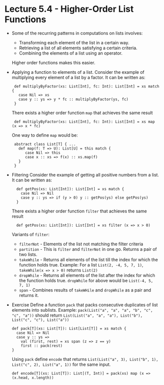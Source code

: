 # Lecture 5.4 - Higher-Order List Functions

- Some of the recurring patterns in computations on lists involves:
    * Transforming each element of the list in a certain way.
    * Retrieving a list of all elements satisfying a certain criteria.
    * Combining the elements of a list using an operator.

    Higher order functions makes this easier.

- Applying a function to elements of a list.
    Consider the example of multiplying every element of a list by a factor. It can be written as:

       def multiplyByFactor(xs: List[Int], fc: Int): List[Int] = xs match {
         case Nil => xs
         case y :: ys => y * fc :: multiplyByFactor(ys, fc)
       }

    There exists a higher order function `map` that achieves the same result

       def multiplyByFactor(xs: List[Int], fc: Int): List[Int] = xs map (x => x * fc)

    One way to define `map` would be:

       abstract class List[T] { ...
         def map(f: T => U): List[U] = this match {
            case Nil => this
            case x :: xs => f(x) :: xs.map(f)
         }
       }


- Filtering
    Consider the example of getting all positive numbers from a list. It can be written as:

        def getPos(xs: List[Int]): List[Int] = xs match {
          case Nil => Nil
          case y :: ys => if (y > 0) y :: getPos(ys) else getPos(ys)
        }

    There exists a higher order function `filter` that achieves the same result

        def getPos(xs: List[Int]): List[Int] = xs filter (x => x > 0)

    Variants of `filter`:
    * `filterNot` - Elements of the list not matching the filter criteria
    * `partition` - This is `filter` and `filterNot` in one go. Returns a pair of two lists.
    * `takeWhile` - Returns all elements of the list till the index for which the function holds true.
        Example: For a list `List(2, -4, 5, 7, 1)`, `takeWhile(x => x > 0)` returns `List(2)`
    * `dropWhile` - Returns all elements of the list after the index for which the function holds true.
        `dropWhile` for above would be `List(-4, 5, 7, 1)`
    * `span` - Combines results of `takeWHile` and `dropWhile` as a pair and returns it.

- Exercise
    Define a function `pack` that packs consecutive duplicates of list elements into sublists.
    Example: `pack(List("a", "a", "a", "b", "c", "c", "a"))` should return `List(List("a", "a", "a"), List("b"), List("c", "c"), List("a"))`

      def pack[T](xs: List[T]): List[List[T]] = xs match {
        case Nil => Nil
        case y :: ys =>
          val (first, rest) = xs span (z => z == y)
          first :: pack(rest)
      }

    Using `pack` define `encode` that returns `List(List("a", 3), List("b", 1), List("c", 2), List("a", 1))` for the same input.

      def encode[T](xs: List[T]): List[(T, Int)] = pack(xs) map (x => (x.head, x.length))